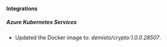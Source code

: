 #### Integrations
##### Azure Kubernetes Services
- Updated the Docker image to: *demisto/crypto:1.0.0.28507*.
